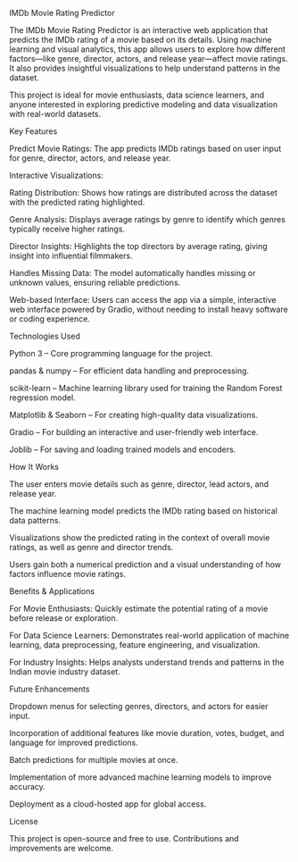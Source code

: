 IMDb Movie Rating Predictor

The IMDb Movie Rating Predictor is an interactive web application that predicts the IMDb rating of a movie based on its details. Using machine learning and visual analytics, this app allows users to explore how different factors—like genre, director, actors, and release year—affect movie ratings. It also provides insightful visualizations to help understand patterns in the dataset.

This project is ideal for movie enthusiasts, data science learners, and anyone interested in exploring predictive modeling and data visualization with real-world datasets.

Key Features

Predict Movie Ratings:
The app predicts IMDb ratings based on user input for genre, director, actors, and release year.

Interactive Visualizations:

Rating Distribution: Shows how ratings are distributed across the dataset with the predicted rating highlighted.

Genre Analysis: Displays average ratings by genre to identify which genres typically receive higher ratings.

Director Insights: Highlights the top directors by average rating, giving insight into influential filmmakers.

Handles Missing Data:
The model automatically handles missing or unknown values, ensuring reliable predictions.

Web-based Interface:
Users can access the app via a simple, interactive web interface powered by Gradio, without needing to install heavy software or coding experience.

Technologies Used

Python 3 – Core programming language for the project.

pandas & numpy – For efficient data handling and preprocessing.

scikit-learn – Machine learning library used for training the Random Forest regression model.

Matplotlib & Seaborn – For creating high-quality data visualizations.

Gradio – For building an interactive and user-friendly web interface.

Joblib – For saving and loading trained models and encoders.

How It Works

The user enters movie details such as genre, director, lead actors, and release year.

The machine learning model predicts the IMDb rating based on historical data patterns.

Visualizations show the predicted rating in the context of overall movie ratings, as well as genre and director trends.

Users gain both a numerical prediction and a visual understanding of how factors influence movie ratings.

Benefits & Applications

For Movie Enthusiasts: Quickly estimate the potential rating of a movie before release or exploration.

For Data Science Learners: Demonstrates real-world application of machine learning, data preprocessing, feature engineering, and visualization.

For Industry Insights: Helps analysts understand trends and patterns in the Indian movie industry dataset.

Future Enhancements

Dropdown menus for selecting genres, directors, and actors for easier input.

Incorporation of additional features like movie duration, votes, budget, and language for improved predictions.

Batch predictions for multiple movies at once.

Implementation of more advanced machine learning models to improve accuracy.

Deployment as a cloud-hosted app for global access.

License

This project is open-source and free to use. Contributions and improvements are welcome.
